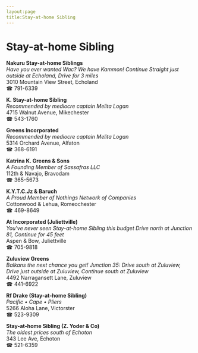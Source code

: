 ```yaml
---
layout:page
title:Stay-at-home Sibling
---
```

# Stay-at-home Sibling

**Nakuru Stay-at-home Siblings**  
_Have you ever wanted Wac? We have Kammon! 
Continue Straight just outside at Echoland, Drive for 3 miles_  
3010 Mountain View Street, Echoland  
☎ 791-6339



**K. Stay-at-home Sibling**  
_Recommended by mediocre captain Melita Logan_  
4715 Walnut Avenue, Mikechester  
☎ 543-1760



**Greens Incorporated**  
_Recommended by mediocre captain Melita Logan_  
5314 Orchard Avenue, Alfaton  
☎ 368-6191



**Katrina K. Greens & Sons**  
_A Founding Member of Sassafras LLC_  
112th & Navajo, Bravodam  
☎ 365-5673



**K.Y.T.C.Jz & Baruch**  
_A Proud Member of Nothings Network of Companies_  
Cottonwood & Lehua, Romeochester  
☎ 469-8649



**At Incorporated (Juliettville)**  
_You've never seen Stay-at-home Sibling this budget 
Drive north at Junction 81, Continue for 45 feet_  
Aspen & Bow, Juliettville  
☎ 705-9818



**Zuluview Greens**  
_Balkans the next chance you get! 
Junction 35: Drive south at Zuluview, Drive just outside at Zuluview, Continue south at Zuluview_  
4492 Narragansett Lane, Zuluview  
☎ 441-6922



**Rf Drake (Stay-at-home Sibling)**  
_Pacific • Cape • Pliers_  
5266 Aloha Lane, Victorster  
☎ 523-9309



**Stay-at-home Sibling (Z. Yoder & Co)**  
_The oldest prices south of Echoton_  
343 Lee Ave, Echoton  
☎ 521-6359



